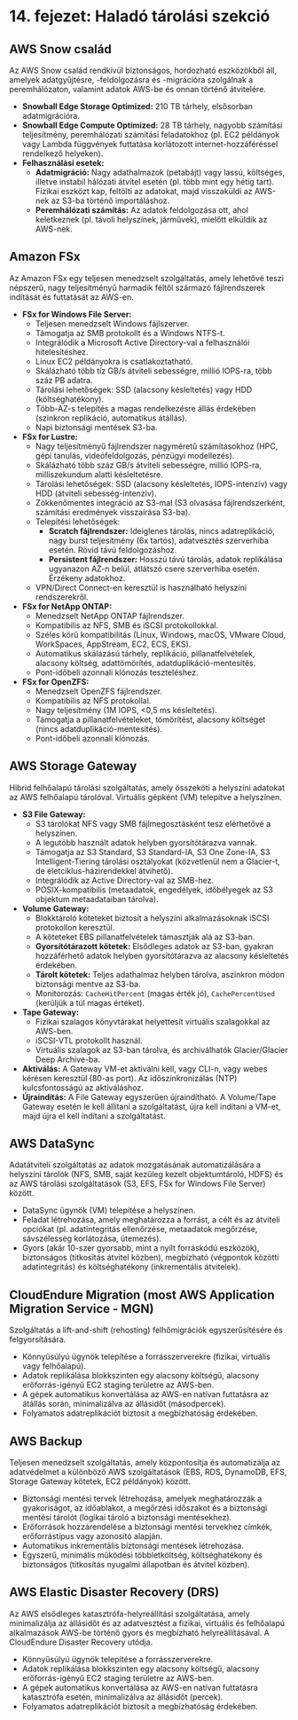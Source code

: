 # 14. fejezet: Haladó tárolási szekció

## AWS Snow család
Az AWS Snow család rendkívül biztonságos, hordozható eszközökből áll, amelyek adatgyűjtésre, -feldolgozásra és -migrációra szolgálnak a peremhálózaton, valamint adatok AWS-be és onnan történő átvitelére.
-   **Snowball Edge Storage Optimized:** 210 TB tárhely, elsősorban adatmigrációra.
-   **Snowball Edge Compute Optimized:** 28 TB tárhely, nagyobb számítási teljesítmény, peremhálózati számítási feladatokhoz (pl. EC2 példányok vagy Lambda függvények futtatása korlátozott internet-hozzáféréssel rendelkező helyeken).
-   **Felhasználási esetek:**
    -   **Adatmigráció:** Nagy adathalmazok (petabájt) vagy lassú, költséges, illetve instabil hálózati átvitel esetén (pl. több mint egy hétig tart). Fizikai eszközt kap, feltölti az adatokat, majd visszaküldi az AWS-nek az S3-ba történő importáláshoz.
    -   **Peremhálózati számítás:** Az adatok feldolgozása ott, ahol keletkeznek (pl. távoli helyszínek, járművek), mielőtt elküldik az AWS-nek.

## Amazon FSx
Az Amazon FSx egy teljesen menedzselt szolgáltatás, amely lehetővé teszi népszerű, nagy teljesítményű harmadik féltől származó fájlrendszerek indítását és futtatását az AWS-en.
-   **FSx for Windows File Server:**
    -   Teljesen menedzselt Windows fájlszerver.
    -   Támogatja az SMB protokollt és a Windows NTFS-t.
    -   Integrálódik a Microsoft Active Directory-val a felhasználói hitelesítéshez.
    -   Linux EC2 példányokra is csatlakoztatható.
    -   Skálázható több tíz GB/s átviteli sebességre, millió IOPS-ra, több száz PB adatra.
    -   Tárolási lehetőségek: SSD (alacsony késleltetés) vagy HDD (költséghatékony).
    -   Több-AZ-s telepítés a magas rendelkezésre állás érdekében (szinkron replikáció, automatikus átállás).
    -   Napi biztonsági mentések S3-ba.
-   **FSx for Lustre:**
    -   Nagy teljesítményű fájlrendszer nagyméretű számításokhoz (HPC, gépi tanulás, videófeldolgozás, pénzügyi modellezés).
    -   Skálázható több száz GB/s átviteli sebességre, millió IOPS-ra, milliszekundum alatti késleltetésre.
    -   Tárolási lehetőségek: SSD (alacsony késleltetés, IOPS-intenzív) vagy HDD (átviteli sebesség-intenzív).
    -   Zökkenőmentes integráció az S3-mal (S3 olvasása fájlrendszerként, számítási eredmények visszaírása S3-ba).
    -   Telepítési lehetőségek:
        -   **Scratch fájlrendszer:** Ideiglenes tárolás, nincs adatreplikáció, nagy burst teljesítmény (6x tartós), adatvesztés szerverhiba esetén. Rövid távú feldolgozáshoz.
        -   **Persistent fájlrendszer:** Hosszú távú tárolás, adatok replikálása ugyanazon AZ-n belül, átlátszó csere szerverhiba esetén. Érzékeny adatokhoz.
    -   VPN/Direct Connect-en keresztül is használható helyszíni rendszerekről.
-   **FSx for NetApp ONTAP:**
    -   Menedzselt NetApp ONTAP fájlrendszer.
    -   Kompatibilis az NFS, SMB és iSCSI protokollokkal.
    -   Széles körű kompatibilitás (Linux, Windows, macOS, VMware Cloud, WorkSpaces, AppStream, EC2, ECS, EKS).
    -   Automatikus skálázású tárhely, replikáció, pillanatfelvételek, alacsony költség, adattömörítés, adatduplikáció-mentesítés.
    -   Pont-időbeli azonnali klónozás teszteléshez.
-   **FSx for OpenZFS:**
    -   Menedzselt OpenZFS fájlrendszer.
    -   Kompatibilis az NFS protokollal.
    -   Nagy teljesítmény (1M IOPS, <0,5 ms késleltetés).
    -   Támogatja a pillanatfelvételeket, tömörítést, alacsony költséget (nincs adatduplikáció-mentesítés).
    -   Pont-időbeli azonnali klónozás.

## AWS Storage Gateway
Hibrid felhőalapú tárolási szolgáltatás, amely összeköti a helyszíni adatokat az AWS felhőalapú tárolóval. Virtuális gépként (VM) telepítve a helyszínen.
-   **S3 File Gateway:**
    -   S3 tárolókat NFS vagy SMB fájlmegosztásként tesz elérhetővé a helyszínen.
    -   A legutóbb használt adatok helyben gyorsítótárazva vannak.
    -   Támogatja az S3 Standard, S3 Standard-IA, S3 One Zone-IA, S3 Intelligent-Tiering tárolási osztályokat (közvetlenül nem a Glacier-t, de életciklus-házirendekkel átvihető).
    -   Integrálódik az Active Directory-val az SMB-hez.
    -   POSIX-kompatibilis (metaadatok, engedélyek, időbélyegek az S3 objektum metaadataiban tárolva).
-   **Volume Gateway:**
    -   Blokktároló köteteket biztosít a helyszíni alkalmazásoknak iSCSI protokollon keresztül.
    -   A köteteket EBS pillanatfelvételek támasztják alá az S3-ban.
    -   **Gyorsítótárazott kötetek:** Elsődleges adatok az S3-ban, gyakran hozzáférhető adatok helyben gyorsítótárazva az alacsony késleltetés érdekében.
    -   **Tárolt kötetek:** Teljes adathalmaz helyben tárolva, aszinkron módon biztonsági mentve az S3-ba.
    -   Monitorozás: `CacheHitPercent` (magas érték jó), `CachePercentUsed` (kerüljük a túl magas értéket).
-   **Tape Gateway:**
    -   Fizikai szalagos könyvtárakat helyettesít virtuális szalagokkal az AWS-ben.
    -   iSCSI-VTL protokollt használ.
    -   Virtuális szalagok az S3-ban tárolva, és archiválhatók Glacier/Glacier Deep Archive-ba.
-   **Aktiválás:** A Gateway VM-et aktiválni kell, vagy CLI-n, vagy webes kérésen keresztül (80-as port). Az időszinkronizálás (NTP) kulcsfontosságú az aktiváláshoz.
-   **Újraindítás:** A File Gateway egyszerűen újraindítható. A Volume/Tape Gateway esetén le kell állítani a szolgáltatást, újra kell indítani a VM-et, majd újra el kell indítani a szolgáltatást.

## AWS DataSync
Adatátviteli szolgáltatás az adatok mozgatásának automatizálására a helyszíni tárolók (NFS, SMB, saját kezűleg kezelt objektumtároló, HDFS) és az AWS tárolási szolgáltatások (S3, EFS, FSx for Windows File Server) között.
-   DataSync ügynök (VM) telepítése a helyszínen.
-   Feladat létrehozása, amely meghatározza a forrást, a célt és az átviteli opciókat (pl. adatintegritás ellenőrzése, metaadatok megőrzése, sávszélesség korlátozása, ütemezés).
-   Gyors (akár 10-szer gyorsabb, mint a nyílt forráskódú eszközök), biztonságos (titkosítás átvitel közben), megbízható (végpontok közötti adatintegritás) és költséghatékony (inkrementális átvitelek).

## CloudEndure Migration (most AWS Application Migration Service - MGN)
Szolgáltatás a lift-and-shift (rehosting) felhőmigrációk egyszerűsítésére és felgyorsítására.
-   Könnyűsúlyú ügynök telepítése a forrásszerverekre (fizikai, virtuális vagy felhőalapú).
-   Adatok replikálása blokkszinten egy alacsony költségű, alacsony erőforrás-igényű EC2 staging területre az AWS-ben.
-   A gépek automatikus konvertálása az AWS-en natívan futtatásra az átállás során, minimalizálva az állásidőt (másodpercek).
-   Folyamatos adatreplikációt biztosít a megbízhatóság érdekében.

## AWS Backup
Teljesen menedzselt szolgáltatás, amely központosítja és automatizálja az adatvédelmet a különböző AWS szolgáltatások (EBS, RDS, DynamoDB, EFS, Storage Gateway kötetek, EC2 példányok) között.
-   Biztonsági mentési tervek létrehozása, amelyek meghatározzák a gyakoriságot, az időablakot, a megőrzési időszakot és a biztonsági mentési tárolót (logikai tároló a biztonsági mentésekhez).
-   Erőforrások hozzárendelése a biztonsági mentési tervekhez címkék, erőforrástípus vagy azonosító alapján.
-   Automatikus inkrementális biztonsági mentések létrehozása.
-   Egyszerű, minimális működési többletköltség, költséghatékony és biztonságos (titkosítás nyugalmi állapotban és átvitel közben).

## AWS Elastic Disaster Recovery (DRS)
Az AWS elsődleges katasztrófa-helyreállítási szolgáltatása, amely minimalizálja az állásidőt és az adatvesztést a fizikai, virtuális és felhőalapú alkalmazások AWS-be történő gyors és megbízható helyreállításával. A CloudEndure Disaster Recovery utódja.
-   Könnyűsúlyú ügynök telepítése a forrásszerverekre.
-   Adatok replikálása blokkszinten egy alacsony költségű, alacsony erőforrás-igényű EC2 staging területre az AWS-ben.
-   A gépek automatikus konvertálása az AWS-en natívan futtatásra katasztrófa esetén, minimalizálva az állásidőt (percek).
-   Folyamatos adatreplikációt biztosít a megbízhatóság érdekében.